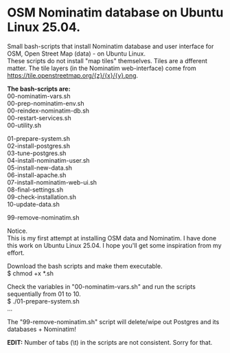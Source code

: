 # OSM Nominatim database on Ubuntu Linux 25.04.
Small bash-scripts that install Nominatim database and user interface for OSM, Open Street Map (data) - on Ubuntu Linux.  
These scripts do not install "map tiles" themselves. Tiles are a dfferent matter.
The tile layers (in the Nominatim web-interface) come from https://tile.openstreetmap.org/{z}/{x}/{y}.png.

**The bash-scripts are:**    
00-nominatim-vars.sh  
00-prep-nominatim-env.sh  
00-reindex-nominatim-db.sh  
00-restart-services.sh  
00-utility.sh  

01-prepare-system.sh  
02-install-postgres.sh  
03-tune-postgres.sh  
04-install-nominatim-user.sh  
05-install-new-data.sh  
06-install-apache.sh  
07-install-nominatim-web-ui.sh  
08-final-settings.sh  
09-check-installation.sh  
10-update-data.sh

99-remove-nominatim.sh   

Notice.  
This is my first attempt at installing OSM data and Nominatim.
I have done this work on Ubuntu Linux 25.04.
I hope you'll get some inspiration from my effort.

Download the bash scripts and make them executable.  
$ chmod +x *.sh

Check the variables in "00-nominatim-vars.sh" and run the scripts sequentially from 01 to 10.  
$ ./01-prepare-system.sh  
...  

The "99-remove-nominatim.sh" script will delete/wipe out Postgres and its databases + Nominatim!
  
**EDIT:** Number of tabs (\t) in the scripts are not consistent. Sorry for that.
